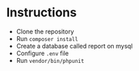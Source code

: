 # Instructions

- Clone the repository
- Run `composer install`
- Create a database called report on mysql
- Configure `.env` file
- Run `vendor/bin/phpunit`
